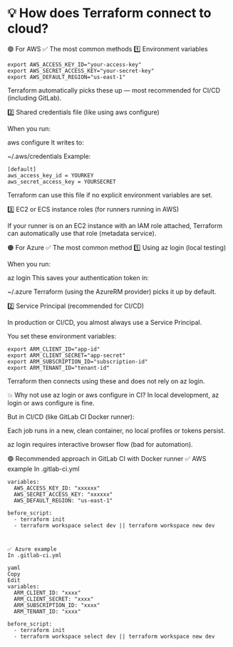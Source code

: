 # 💡 How does Terraform connect to cloud?
🟢 For AWS
✅ The most common methods
1️⃣ Environment variables

```
export AWS_ACCESS_KEY_ID="your-access-key"
export AWS_SECRET_ACCESS_KEY="your-secret-key"
export AWS_DEFAULT_REGION="us-east-1"
```

Terraform automatically picks these up — most recommended for CI/CD (including GitLab).

2️⃣ Shared credentials file (like using aws configure)

When you run:

aws configure
It writes to:

~/.aws/credentials
Example:

```
[default]
aws_access_key_id = YOURKEY
aws_secret_access_key = YOURSECRET
```
Terraform can use this file if no explicit environment variables are set.

3️⃣ EC2 or ECS instance roles (for runners running in AWS)

If your runner is on an EC2 instance with an IAM role attached, Terraform can automatically use that role (metadata service).

🟠 For Azure
✅ The most common method
1️⃣ Using az login (local testing)

When you run:

az login
This saves your authentication token in:

~/.azure
Terraform (using the AzureRM provider) picks it up by default.

2️⃣ Service Principal (recommended for CI/CD)

In production or CI/CD, you almost always use a Service Principal.

You set these environment variables:
```
export ARM_CLIENT_ID="app-id"
export ARM_CLIENT_SECRET="app-secret"
export ARM_SUBSCRIPTION_ID="subscription-id"
export ARM_TENANT_ID="tenant-id"
```
Terraform then connects using these and does not rely on az login.

💥 Why not use az login or aws configure in CI?
In local development, az login or aws configure is fine.

But in CI/CD (like GitLab CI Docker runner):

Each job runs in a new, clean container, no local profiles or tokens persist.

az login requires interactive browser flow (bad for automation).

🟢 Recommended approach in GitLab CI with Docker runner
✅ AWS example
In .gitlab-ci.yml

```
variables:
  AWS_ACCESS_KEY_ID: "xxxxxx"
  AWS_SECRET_ACCESS_KEY: "xxxxxx"
  AWS_DEFAULT_REGION: "us-east-1"

before_script:
  - terraform init
  - terraform workspace select dev || terraform workspace new dev
```
#
```
✅ Azure example
In .gitlab-ci.yml

yaml
Copy
Edit
variables:
  ARM_CLIENT_ID: "xxxx"
  ARM_CLIENT_SECRET: "xxxx"
  ARM_SUBSCRIPTION_ID: "xxxx"
  ARM_TENANT_ID: "xxxx"

before_script:
  - terraform init
  - terraform workspace select dev || terraform workspace new dev
```

